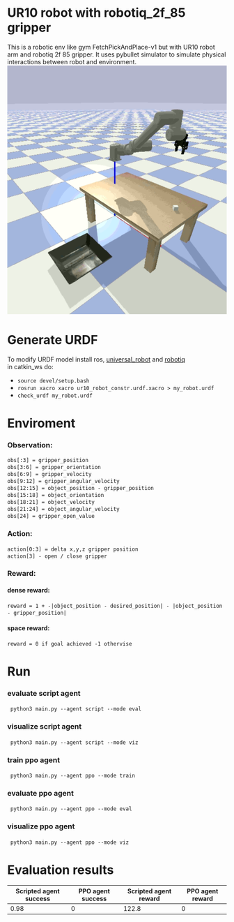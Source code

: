 # UR10 robot with robotiq_2f_85 gripper

This is a robotic env like gym FetchPickAndPlace-v1 but with UR10 robot arm and robotiq 2f 85 gripper. It uses pybullet simulator to simulate physical interactions between robot and environment.   
![image](imgs/env_view.png)

# Generate URDF

To modify URDF model install ros, [universal_robot](https://github.com/ros-industrial/universal_robot) and [robotiq](https://github.com/ros-industrial/robotiq)  
in catkin_ws do:
* ```source devel/setup.bash```
* ```rosrun xacro xacro ur10_robot_constr.urdf.xacro > my_robot.urdf```
* ```check_urdf my_robot.urdf```

# Enviroment
### Observation:
    obs[:3] = gripper_position
    obs[3:6] = gripper_orientation
    obs[6:9] = gripper_velocity
    obs[9:12] = gripper_angular_velocity
    obs[12:15] = object_position - gripper_position
    obs[15:18] = object_orientation
    obs[18:21] = object_velocity
    obs[21:24] = object_angular_velocity
    obs[24] = gripper_open_value

### Action:
    action[0:3] = delta x,y,z gripper position
    action[3] - open / close gripper

### Reward:

#### dense reward:
    reward = 1 + -|object_position - desired_position| - |object_position - gripper_position|
#### space reward:
    reward = 0 if goal achieved -1 othervise

# Run

### evaluate script agent
``` python3 main.py --agent script --mode eval```  

### visualize script agent
``` python3 main.py --agent script --mode viz```  

### train ppo agent
``` python3 main.py --agent ppo --mode train```

### evaluate ppo agent
``` python3 main.py --agent ppo --mode eval```  

### visualize ppo agent
``` python3 main.py --agent ppo --mode viz```  


# Evaluation results
 Scripted agent success | PPO agent success | Scripted agent reward | PPO agent reward |
| ------------- | ------------- | ------------- | ------------- |
| 0.98  | 0  | 122.8  | 0 |
